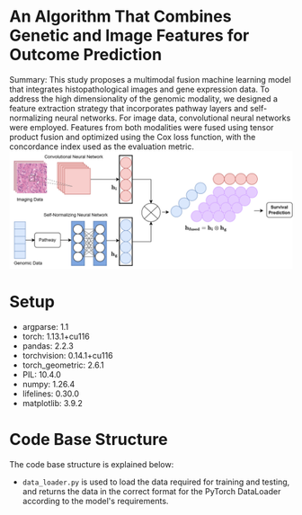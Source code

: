 # An Algorithm That Combines Genetic and Image Features for Outcome Prediction

Summary: This study proposes a multimodal fusion machine learning model that integrates histopathological images and gene expression data. To address the high dimensionality of the genomic modality, we designed a feature extraction strategy that incorporates pathway layers and self-normalizing neural networks. For image data, convolutional neural networks were employed. Features from both modalities were fused using tensor product fusion and optimized using the Cox loss function, with the concordance index used as the evaluation metric.
![alt text](model_2.png)

# Setup
- argparse: 1.1
- torch: 1.13.1+cu116
- pandas: 2.2.3
- torchvision: 0.14.1+cu116
- torch_geometric: 2.6.1
- PIL: 10.4.0
- numpy: 1.26.4
- lifelines: 0.30.0
- matplotlib: 3.9.2

# Code Base Structure
The code base structure is explained below:

- `data_loader.py` is used to load the data required for training and testing, and returns the data in the correct format for the PyTorch DataLoader according to the model's requirements.
